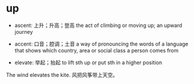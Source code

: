 # up

- ascent: 上升；升高；登高 the act of climbing or moving up; an upward journey
- accent: 口音；腔调；土音 a way of pronouncing the words of a language that shows which country, area or social class a person comes from

- elevate: 举起；抬起 to lift sth up or put sth in a higher position

The wind elevates the kite. 风把风筝带上天空。


